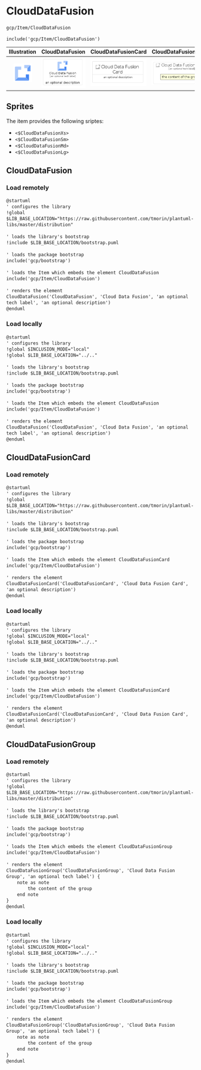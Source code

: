 # CloudDataFusion


```text
gcp/Item/CloudDataFusion
```

```text
include('gcp/Item/CloudDataFusion')
```



| Illustration | CloudDataFusion | CloudDataFusionCard | CloudDataFusionGroup |
| :---: | :---: | :---: | :---: |
| ![illustration for Illustration](../../gcp/Item/CloudDataFusion.png) | ![illustration for CloudDataFusion](../../gcp/Item/CloudDataFusion.Local.png) | ![illustration for CloudDataFusionCard](../../gcp/Item/CloudDataFusionCard.Local.png) | ![illustration for CloudDataFusionGroup](../../gcp/Item/CloudDataFusionGroup.Local.png) |



## Sprites
The item provides the following sriptes:

- `<$CloudDataFusionXs>`
- `<$CloudDataFusionSm>`
- `<$CloudDataFusionMd>`
- `<$CloudDataFusionLg>`





## CloudDataFusion

### Load remotely
```plantuml
@startuml
' configures the library
!global $LIB_BASE_LOCATION="https://raw.githubusercontent.com/tmorin/plantuml-libs/master/distribution"

' loads the library's bootstrap
!include $LIB_BASE_LOCATION/bootstrap.puml

' loads the package bootstrap
include('gcp/bootstrap')

' loads the Item which embeds the element CloudDataFusion
include('gcp/Item/CloudDataFusion')

' renders the element
CloudDataFusion('CloudDataFusion', 'Cloud Data Fusion', 'an optional tech label', 'an optional description')
@enduml
```

### Load locally
```plantuml
@startuml
' configures the library
!global $INCLUSION_MODE="local"
!global $LIB_BASE_LOCATION="../.."

' loads the library's bootstrap
!include $LIB_BASE_LOCATION/bootstrap.puml

' loads the package bootstrap
include('gcp/bootstrap')

' loads the Item which embeds the element CloudDataFusion
include('gcp/Item/CloudDataFusion')

' renders the element
CloudDataFusion('CloudDataFusion', 'Cloud Data Fusion', 'an optional tech label', 'an optional description')
@enduml
```

## CloudDataFusionCard

### Load remotely
```plantuml
@startuml
' configures the library
!global $LIB_BASE_LOCATION="https://raw.githubusercontent.com/tmorin/plantuml-libs/master/distribution"

' loads the library's bootstrap
!include $LIB_BASE_LOCATION/bootstrap.puml

' loads the package bootstrap
include('gcp/bootstrap')

' loads the Item which embeds the element CloudDataFusionCard
include('gcp/Item/CloudDataFusion')

' renders the element
CloudDataFusionCard('CloudDataFusionCard', 'Cloud Data Fusion Card', 'an optional description')
@enduml
```

### Load locally
```plantuml
@startuml
' configures the library
!global $INCLUSION_MODE="local"
!global $LIB_BASE_LOCATION="../.."

' loads the library's bootstrap
!include $LIB_BASE_LOCATION/bootstrap.puml

' loads the package bootstrap
include('gcp/bootstrap')

' loads the Item which embeds the element CloudDataFusionCard
include('gcp/Item/CloudDataFusion')

' renders the element
CloudDataFusionCard('CloudDataFusionCard', 'Cloud Data Fusion Card', 'an optional description')
@enduml
```

## CloudDataFusionGroup

### Load remotely
```plantuml
@startuml
' configures the library
!global $LIB_BASE_LOCATION="https://raw.githubusercontent.com/tmorin/plantuml-libs/master/distribution"

' loads the library's bootstrap
!include $LIB_BASE_LOCATION/bootstrap.puml

' loads the package bootstrap
include('gcp/bootstrap')

' loads the Item which embeds the element CloudDataFusionGroup
include('gcp/Item/CloudDataFusion')

' renders the element
CloudDataFusionGroup('CloudDataFusionGroup', 'Cloud Data Fusion Group', 'an optional tech label') {
    note as note
        the content of the group
    end note
}
@enduml
```

### Load locally
```plantuml
@startuml
' configures the library
!global $INCLUSION_MODE="local"
!global $LIB_BASE_LOCATION="../.."

' loads the library's bootstrap
!include $LIB_BASE_LOCATION/bootstrap.puml

' loads the package bootstrap
include('gcp/bootstrap')

' loads the Item which embeds the element CloudDataFusionGroup
include('gcp/Item/CloudDataFusion')

' renders the element
CloudDataFusionGroup('CloudDataFusionGroup', 'Cloud Data Fusion Group', 'an optional tech label') {
    note as note
        the content of the group
    end note
}
@enduml
```

